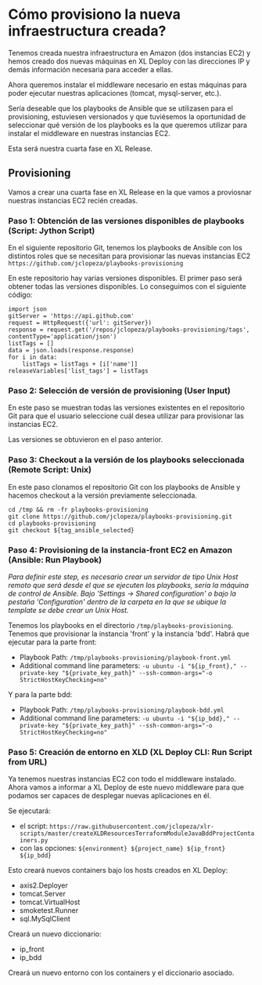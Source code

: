 # Cómo provisiono la nueva infraestructura creada?
Tenemos creada nuestra infraestructura en Amazon (dos instancias EC2) y hemos creado dos nuevas máquinas en XL Deploy con las direcciones IP y demás información necesaria para acceder a ellas.

Ahora queremos instalar el middleware necesario en estas máquinas para poder ejecutar nuestras aplicaciones (tomcat, mysql-server, etc.).

Sería deseable que los playbooks de Ansible que se utilizasen para el provisioning, estuviesen versionados y que tuviésemos la oportunidad de seleccionar qué versión de los playbooks es la que queremos utilizar para instalar el middleware en nuestras instancias EC2.

Esta será nuestra cuarta fase en XL Release.

## Provisioning

Vamos a crear una cuarta fase en XL Release en la que vamos a proviosnar nuestras instancias EC2 recién creadas.

### Paso 1: Obtención de las versiones disponibles de playbooks (Script: Jython Script)
En el siguiente repositorio Git, tenemos los playbooks de Ansible con los distintos roles que se necesitan para provisionar las nuevas instancias EC2 `https://github.com/jclopeza/playbooks-provisioning`

En este repositorio hay varias versiones disponibles. El primer paso será obtener todas las versiones disponibles. Lo conseguimos con el siguiente código:
```
import json
gitServer = 'https://api.github.com'
request = HttpRequest({'url': gitServer})
response = request.get('/repos/jclopeza/playbooks-provisioning/tags', contentType='application/json')
listTags = []
data = json.loads(response.response)
for i in data:
    listTags = listTags + [i['name']]
releaseVariables['list_tags'] = listTags
```

### Paso 2: Selección de versión de provisioning (User Input)
En este paso se muestran todas las versiones existentes en el repositorio Git para que el usuario seleccione cuál desea utilizar para provisionar las instancias EC2.

Las versiones se obtuvieron en el paso anterior.

### Paso 3: Checkout a la versión de los playbooks seleccionada (Remote Script: Unix)
En este paso clonamos el repositorio Git con los playbooks de Ansible y hacemos checkout a la versión previamente seleccionada.
```
cd /tmp && rm -fr playbooks-provisioning
git clone https://github.com/jclopeza/playbooks-provisioning.git
cd playbooks-provisioning
git checkout ${tag_ansible_selected}
```

### Paso 4: Provisioning de la instancia-front EC2 en Amazon (Ansible: Run Playbook)
*Para definir este step, es necesario crear un servidor de tipo Unix Host remoto que será desde el que se ejecuten los playbooks, sería la máquina de control de Ansible. Bajo 'Settings -> Shared configuration' o bajo la pestaña 'Configuration' dentro de la carpeta en la que se ubique la template se debe crear un Unix Host.*

Tenemos los playbooks en el directorio `/tmp/playbooks-provisioning`. Tenemos que provisionar la instancia 'front' y la instancia 'bdd'. Habrá que ejecutar para la parte front:
* Playbook Path: `/tmp/playbooks-provisioning/playbook-front.yml`
* Additional command line parameters: `-u ubuntu -i "${ip_front}," --private-key "${private_key_path}" --ssh-common-args="-o StrictHostKeyChecking=no"`

Y para la parte bdd:
* Playbook Path: `/tmp/playbooks-provisioning/playbook-bdd.yml`
* Additional command line parameters: `-u ubuntu -i "${ip_bdd}," --private-key "${private_key_path}" --ssh-common-args="-o StrictHostKeyChecking=no"`

### Paso 5: Creación de entorno en XLD (XL Deploy CLI: Run Script from URL)
Ya tenemos nuestras instancias EC2 con todo el middleware instalado. Ahora vamos a informar a XL Deploy de este nuevo middleware para que podamos ser capaces de desplegar nuevas aplicaciones en él.

Se ejecutará:
* el script: `https://raw.githubusercontent.com/jclopeza/xlr-scripts/master/createXLDResourcesTerraformModuleJavaBddProjectContainers.py`
* con las opciones: `${environment} ${project_name} ${ip_front} ${ip_bdd}`

Esto creará nuevos containers bajo los hosts creados en XL Deploy:
* axis2.Deployer
* tomcat.Server
* tomcat.VirtualHost
* smoketest.Runner
* sql.MySqlClient

Creará un nuevo diccionario:
* ip_front
* ip_bdd

Creará un nuevo entorno con los containers y el diccionario asociado.